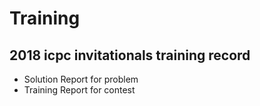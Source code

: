 # Training

## 2018 icpc invitationals training record

- Solution Report for problem
- Training Report for contest


